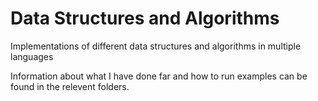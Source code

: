 # Data Structures and Algorithms 

Implementations of different data structures and algorithms in multiple languages

Information about what I have done far and how to run examples can be found in the relevent folders.